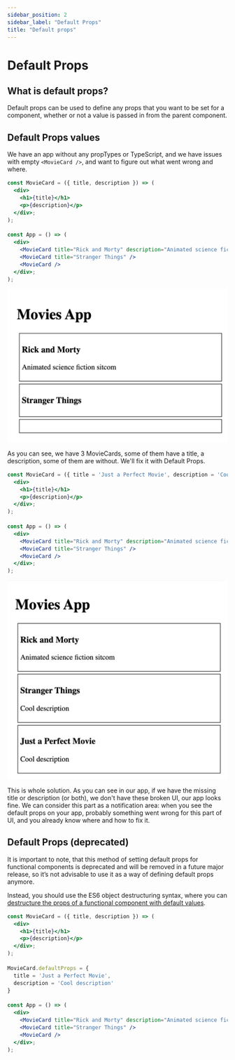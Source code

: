 ```yaml
---
sidebar_position: 2
sidebar_label: "Default Props"
title: "Default props"
---
```


# Default Props

## What is default props?

Default props can be used to define any props that you want to be set for a component, whether or not a value is passed in from the parent component.

## Default Props values

We have an app without any propTypes or TypeScript, and we have issues with empty `<MovieCard />`, and want to figure out what went wrong and where.

```jsx
const MovieCard = ({ title, description }) => (
  <div>
    <h1>{title}</h1>
    <p>{description}</p>
  </div>;
);

const App = () => (
  <div>
    <MovieCard title="Rick and Morty" description="Animated science fiction sitcom" />
    <MovieCard title="Stranger Things" />
    <MovieCard />
  </div>;
);
```
![App with no default props](images/app-without-default-props.png)

As you can see, we have 3 MovieCards, some of them have a title, a description, some of them are without.
We'll fix it with Default Props.

```jsx
const MovieCard = ({ title = 'Just a Perfect Movie', description = 'Cool description' }) => (
  <div>
    <h1>{title}</h1>
    <p>{description}</p>
  </div>;
);

const App = () => (
  <div>
    <MovieCard title="Rick and Morty" description="Animated science fiction sitcom" />
    <MovieCard title="Stranger Things" />
    <MovieCard />
  </div>;
);
```

![App with default props](images/app-with-default-props.png)

This is whole solution.
As you can see in our app, if we have the missing title or description (or both), we don't have these broken UI, our app looks fine.
We can consider this part as a notification area: when you see the default props on your app, probably something went wrong for this part of UI, and you already know where and how to fix it.

## Default Props (deprecated)

It is important to note, that this method of setting default props for functional components is deprecated and will be removed in a future major release, so it’s not advisable to use it as a way of defining default props anymore.

Instead, you should use the ES6 object destructuring syntax, where you can <a href="#default-props-values">destructure the props of a functional component with default values</a>.

```jsx
const MovieCard = ({ title, description }) => (
  <div>
    <h1>{title}</h1>
    <p>{description}</p>
  </div>;
);

MovieCard.defaultProps = {
  title = 'Just a Perfect Movie',
  description = 'Cool description'
}

const App = () => (
  <div>
    <MovieCard title="Rick and Morty" description="Animated science fiction sitcom" />
    <MovieCard title="Stranger Things" />
    <MovieCard />
  </div>;
);
```
